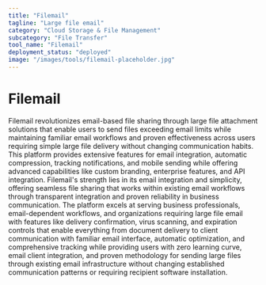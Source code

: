 ```yaml
---
title: "Filemail"
tagline: "Large file email"
category: "Cloud Storage & File Management"
subcategory: "File Transfer"
tool_name: "Filemail"
deployment_status: "deployed"
image: "/images/tools/filemail-placeholder.jpg"
---
```


# Filemail

Filemail revolutionizes email-based file sharing through large file attachment solutions that enable users to send files exceeding email limits while maintaining familiar email workflows and proven effectiveness across users requiring simple large file delivery without changing communication habits. This platform provides extensive features for email integration, automatic compression, tracking notifications, and mobile sending while offering advanced capabilities like custom branding, enterprise features, and API integration. Filemail's strength lies in its email integration and simplicity, offering seamless file sharing that works within existing email workflows through transparent integration and proven reliability in business communication. The platform excels at serving business professionals, email-dependent workflows, and organizations requiring large file email with features like delivery confirmation, virus scanning, and expiration controls that enable everything from document delivery to client communication with familiar email interface, automatic optimization, and comprehensive tracking while providing users with zero learning curve, email client integration, and proven methodology for sending large files through existing email infrastructure without changing established communication patterns or requiring recipient software installation.